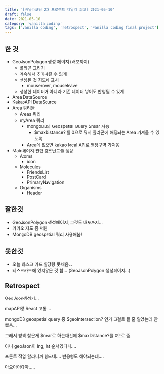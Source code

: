 ```yaml
---
title: '[바닐라코딩 2차 프로젝트 데일리 회고] 2021-05-10'
draft: false
date: 2021-05-10
category: 'vanilla coding'
tags: ['vanilla coding', 'retrospect', 'vanilla coding final project']
---
```


## 한 것

- GeoJsonPolygon 생성 페이지 (배포까지)
  - 폴리곤 그리기
  - 계속해서 추가시킬 수 있게
  - 생성된 것 지도에 표시
    - mouserover, mouseleave
  - 생성한 데이터가 아니라 기존 데이터 넣어도 반영될 수 있게
- Area DataSource
- KakaoAPI DataSource
- Area 쿼리들
  - Areas 쿼리
  - myArea 쿼리
    - mongoDB의 Geospetial Query $near 사용
      - $maxDistance? 를 0으로 둬서 폴리곤에 해당되는 Area 가져올 수 있도록
    - Area에 없으면 kakao local API로 행정구역 가져옴
- Main페이지 관련 컴포넌트들 생성
  - Atoms
    - icon
  - Molecules
    - FriendsList
    - PostCard
    - PrimaryNavigation
  - Organisms
    - Header

## 잘한것

- GeoJsonPolygon 생성페이지, 그것도 배포까지...
- 카카오 지도 좀 써봄
- MongoDB geospetial 쿼리 사용해봄!

## 못한것

- 오늘 테스크 카드 할당량 못채움...
- 테스크카드에 있지않은 것 함... (GeoJsonPolygon 생성페이지...)

## Retrospect

GeoJson생성기...

mapAPI랑 React 고통....

mongoDB geospetial query 중 $geoIntersection? 인가 그걸로 될 줄 알았는데 안됐음...

그래서 방책 찾은게 $near로 하는대신에 $maxDistance?를 0으로 줌

아니 geoJson이 lng, lat 순서였다니....

프론트 작업 할라니까 힘드네.... 반응형도 해야되는데....

아으아아아아.....